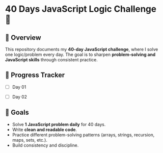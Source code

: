 # 40 Days JavaScript Logic Challenge 🚀

## 📌 Overview
This repository documents my **40-day JavaScript challenge**, where I solve one logic/problem every day. The goal is to sharpen **problem-solving and JavaScript skills** through consistent practice.

## 📅 Progress Tracker
- [ ] Day 01  
- [ ] Day 02


## 🎯 Goals
- Solve **1 JavaScript problem daily** for 40 days.  
- Write **clean and readable code**.  
- Practice different problem-solving patterns (arrays, strings, recursion, maps, sets, etc.).  
- Build consistency and discipline.  
